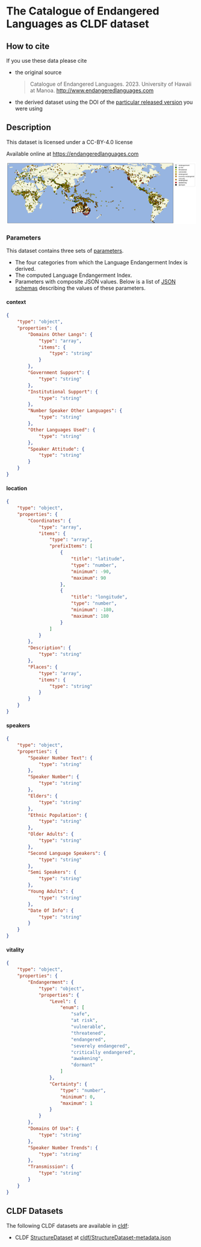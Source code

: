 # The Catalogue of Endangered Languages as CLDF dataset

## How to cite

If you use these data please cite
- the original source
  > Catalogue of Endangered Languages. 2023. University of Hawaii at Manoa. http://www.endangeredlanguages.com
- the derived dataset using the DOI of the [particular released version](../../releases/) you were using

## Description


This dataset is licensed under a CC-BY-4.0 license

Available online at https://endangeredlanguages.com

![](map.png)

### Parameters

This dataset contains three sets of [parameters](cldf/parameters.csv).
- The four categories from which the Language Endangerment Index is derived.
- The computed Language Endangerment Index.
- Parameters with composite JSON values. Below is a list of [JSON schemas](https://json-schema.org/) describing the values of these parameters.

#### context

```json
{
    "type": "object",
    "properties": {
        "Domains Other Langs": {
            "type": "array",
            "items": {
                "type": "string"
            }
        },
        "Government Support": {
            "type": "string"
        },
        "Institutional Support": {
            "type": "string"
        },
        "Number Speaker Other Languages": {
            "type": "string"
        },
        "Other Languages Used": {
            "type": "string"
        },
        "Speaker Attitude": {
            "type": "string"
        }
    }
}
```

#### location

```json
{
    "type": "object",
    "properties": {
        "Coordinates": {
            "type": "array",
            "items": {
                "type": "array",
                "prefixItems": [
                    {
                        "title": "latitude",
                        "type": "number",
                        "minimum": -90,
                        "maximum": 90
                    },
                    {
                        "title": "longitude",
                        "type": "number",
                        "minimum": -180,
                        "maximum": 180
                    }
                ]
            }
        },
        "Description": {
            "type": "string"
        },
        "Places": {
            "type": "array",
            "items": {
                "type": "string"
            }
        }
    }
}
```

#### speakers

```json
{
    "type": "object",
    "properties": {
        "Speaker Number Text": {
            "type": "string"
        },
        "Speaker Number": {
            "type": "string"
        },
        "Elders": {
            "type": "string"
        },
        "Ethnic Population": {
            "type": "string"
        },
        "Older Adults": {
            "type": "string"
        },
        "Second Language Speakers": {
            "type": "string"
        },
        "Semi Speakers": {
            "type": "string"
        },
        "Young Adults": {
            "type": "string"
        },
        "Date Of Info": {
            "type": "string"
        }
    }
}
```

#### vitality

```json
{
    "type": "object",
    "properties": {
        "Endangerment": {
            "type": "object",
            "properties": {
                "Level": {
                    "enum": [
                        "safe",
                        "at risk",
                        "vulnerable",
                        "threatened",
                        "endangered",
                        "severely endangered",
                        "critically endangered",
                        "awakening",
                        "dormant"
                    ]
                },
                "Certainty": {
                    "type": "number",
                    "minimum": 0,
                    "maximum": 1
                }
            }
        },
        "Domains Of Use": {
            "type": "string"
        },
        "Speaker Number Trends": {
            "type": "string"
        },
        "Transmission": {
            "type": "string"
        }
    }
}
```


## CLDF Datasets

The following CLDF datasets are available in [cldf](cldf):

- CLDF [StructureDataset](https://github.com/cldf/cldf/tree/master/modules/StructureDataset) at [cldf/StructureDataset-metadata.json](cldf/StructureDataset-metadata.json)
